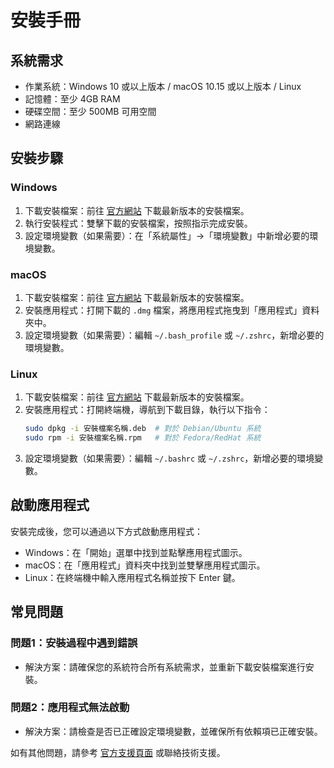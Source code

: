 # 安裝手冊

## 系統需求
- 作業系統：Windows 10 或以上版本 / macOS 10.15 或以上版本 / Linux
- 記憶體：至少 4GB RAM
- 硬碟空間：至少 500MB 可用空間
- 網路連線

## 安裝步驟

### Windows
1. 下載安裝檔案：前往 [官方網站](https://example.com) 下載最新版本的安裝檔案。
2. 執行安裝程式：雙擊下載的安裝檔案，按照指示完成安裝。
3. 設定環境變數（如果需要）：在「系統屬性」->「環境變數」中新增必要的環境變數。

### macOS
1. 下載安裝檔案：前往 [官方網站](https://example.com) 下載最新版本的安裝檔案。
2. 安裝應用程式：打開下載的 `.dmg` 檔案，將應用程式拖曳到「應用程式」資料夾中。
3. 設定環境變數（如果需要）：編輯 `~/.bash_profile` 或 `~/.zshrc`，新增必要的環境變數。

### Linux
1. 下載安裝檔案：前往 [官方網站](https://example.com) 下載最新版本的安裝檔案。
2. 安裝應用程式：打開終端機，導航到下載目錄，執行以下指令：
    ```bash
    sudo dpkg -i 安裝檔案名稱.deb  # 對於 Debian/Ubuntu 系統
    sudo rpm -i 安裝檔案名稱.rpm   # 對於 Fedora/RedHat 系統
    ```
3. 設定環境變數（如果需要）：編輯 `~/.bashrc` 或 `~/.zshrc`，新增必要的環境變數。

## 啟動應用程式
安裝完成後，您可以通過以下方式啟動應用程式：
- Windows：在「開始」選單中找到並點擊應用程式圖示。
- macOS：在「應用程式」資料夾中找到並雙擊應用程式圖示。
- Linux：在終端機中輸入應用程式名稱並按下 Enter 鍵。

## 常見問題
### 問題1：安裝過程中遇到錯誤
- 解決方案：請確保您的系統符合所有系統需求，並重新下載安裝檔案進行安裝。

### 問題2：應用程式無法啟動
- 解決方案：請檢查是否已正確設定環境變數，並確保所有依賴項已正確安裝。

如有其他問題，請參考 [官方支援頁面](https://example.com/support) 或聯絡技術支援。